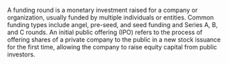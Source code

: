 A funding round is a monetary investment raised for a company or organization, usually funded by multiple individuals or entities. Common funding types include angel, pre-seed, and seed funding and Series A, B, and C rounds.  An initial public offering (IPO) refers to the process of offering shares of a private company to the public in a new stock issuance for the first time, allowing the company to raise equity capital from public investors. 
